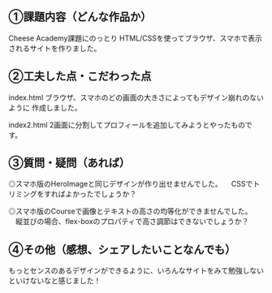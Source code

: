 ## ①課題内容（どんな作品か）

Cheese Academy課題にのっとり
HTML/CSSを使ってブラウザ、スマホで表示されるサイトを作りました。


## ②工夫した点・こだわった点

index.html
ブラウザ、スマホのどの画面の大きさによってもデザイン崩れのないように
作成しました。

index2.html
2画面に分割してプロフィールを追加してみようとやったものです。

## ③質問・疑問（あれば）

◎スマホ版のHeroImageと同じデザインが作り出せませんでした。
　CSSでトリミングをすればよかったでしょうか？

◎スマホ版のCourseで画像とテキストの高さの均等化ができませんでした。
　縦並びの場合、flex-boxのプロパティで高さ調節はできないでしょうか？


## ④その他（感想、シェアしたいことなんでも）

もっとセンスのあるデザインができるように、いろんなサイトをみて勉強しないといけないなと感じました！

